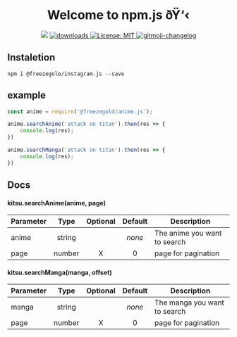 <h1 align="center">Welcome to npm.js ðŸ‘‹</h1>
<p align="center">
  <img src="https://img.shields.io/npm/v/@freezegold/anime.js?orange=blue" />
  <a href="https://www.npmjs.com/package/@freezegold/anime.js">
    <img alt="downloads" src="https://img.shields.io/npm/dm/@freezegold/anime.js.svg?color=blue" target="_blank" />
  </a>
  <a href="https://github.com/freezegr/insta.js/blob/master/LICENSE">
    <img alt="License: MIT" src="https://img.shields.io/badge/license-MIT-yellow.svg" target="_blank" />
  </a>
  <a href="https://github.com/freezegr/gitmoji-changelog">
    <img src="https://img.shields.io/badge/changelog-gitmoji-brightgreen.svg" alt="gitmoji-changelog">
  </a>
</p>

## Instaletion 

`npm i @freezegole/instagram.js --save`

## example

```js
const anime = require('@freezegold/anime.js');

anime.searchAnime('attack on titan').then(res => {
	console.log(res);
})

anime.searchManga('attack on titan').then(res => {
	console.log(res);
})
```

## Docs

#### kitsu.searchAnime(anime, page)
| Parameter | Type          | Optional | Default | Description |
|-----------|:-------------:|:--------:|:-------:|-------------|
| anime     | string        |          | *none*  | The anime you want to search
| page    | number        |    X     | 0       | page for pagination

#### kitsu.searchManga(manga, offset)
| Parameter | Type          | Optional | Default | Description |
|-----------|:-------------:|:--------:|:-------:|-------------|
| manga     | string        |          | *none*  | The manga you want to search
| page    | number        |    X     | 0       | page for pagination